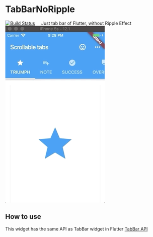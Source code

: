 # TabBarNoRipple
[![Build Status](https://travis-ci.org/datvo0110/flutter_tab_bar_no_ripple.svg?branch=master)](https://travis-ci.org/datvo0110/flutter_tab_bar_no_ripple)
&nbsp;
&nbsp;
Just tab bar of Flutter, without Ripple Effect
&nbsp;
![](demo.gif)


## How to use
This widget has the same API as TabBar widget in Flutter
[TabBar API](https://docs.flutter.io/flutter/material/TabBar-class.html)

